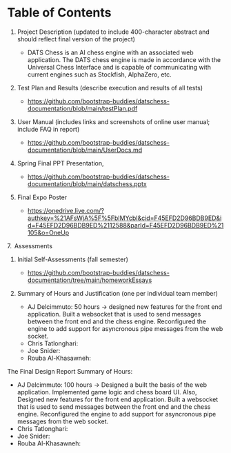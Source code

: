 # Table of Contents

1. Project Description (updated to include 400-character abstract and should reflect final version of the project)
    - DATS Chess is an AI chess engine with an associated web application.  The DATS chess engine is made in accordance with the Universal Chess Interface and is capable of communicating with current engines such as Stockfish, AlphaZero, etc. 

2. Test Plan and Results (describe execution and results of all tests)
    - https://github.com/bootstrap-buddies/datschess-documentation/blob/main/testPlan.pdf

3. User Manual (includes links and screenshots of online user manual; include FAQ in report)
    - https://github.com/bootstrap-buddies/datschess-documentation/blob/main/UserDocs.md

4. Spring Final PPT Presentation, 
    - https://github.com/bootstrap-buddies/datschess-documentation/blob/main/datschess.pptx

5. Final Expo Poster
    - https://onedrive.live.com/?authkey=%21AFsWjA%5F%5FbIMYcbI&cid=F45EFD2D96BDB9ED&id=F45EFD2D96BDB9ED%2112588&parId=F45EFD2D96BDB9ED%21105&o=OneUp

7.  Assessments
  1. Initial Self-Assessments (fall semester)
      * https://github.com/bootstrap-buddies/datschess-documentation/tree/main/homeworkEssays


1. Summary of Hours and Justification (one per individual team member)
    - AJ Delcimmuto: 50 hours -> designed new features for the front end application. Built a websocket that is used to send messages between the front end and the chess engine. Reconfigured the engine to add support for asyncronous pipe messages from the web socket.
    - Chris Tatlonghari: 
    - Joe Snider:
    - Rouba Al-Khasawneh:

The Final Design Report Summary of Hours:

  - AJ Delcimmuto: 100 hours -> Designed a built the basis of the web application. Implemented game logic and chess board UI. Also, Designed new features for the front end application. Built a websocket that is used to send messages between the front end and the chess engine. Reconfigured the engine to add support for asyncronous pipe messages from the web socket.
  - Chris Tatlonghari: 
  - Joe Snider:
  - Rouba Al-Khasawneh: